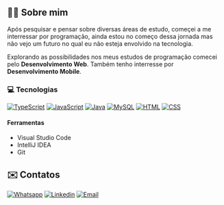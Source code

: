 ## 🙎‍♂️ Sobre mim

 Após pesquisar e pensar sobre diversas áreas de estudo, começei a me interressar por programação, ainda estou no começo dessa jornada mas não vejo um futuro no qual eu não esteja envolvido na tecnologia.

 Explorando as possibilidades nos meus estudos de programação comecei pelo **Desenvolvimento Web**. Também tenho interresse por **Desenvolvimento Mobile**.

### 💻 **Tecnologias**

[![TypeScript](https://img.shields.io/badge/TypeScript-007ACC?style=for-the-badge&logo=typescript&logoColor=white
)]()
[![JavaScript](https://img.shields.io/badge/JavaScript-F7DF1E?style=for-the-badge&logo=javascript&logoColor=black)]()
[![Java](https://img.shields.io/badge/Java-ED8B00?style=for-the-badge&logo=openjdk&logoColor=white)]()
[![MySQL](https://img.shields.io/badge/MySQL-00000F?style=for-the-badge&logo=mysql&logoColor=white)]()
[![HTML](https://img.shields.io/badge/HTML5-E34F26?style=for-the-badge&logo=html5&logoColor=white)]()
[![CSS](https://img.shields.io/badge/CSS3-1572B6?style=for-the-badge&logo=css3&logoColor=white)]()

#### **Ferramentas** 
- Visual Studio Code
- IntelliJ IDEA
- Git

## ✉️ **Contatos**
[![Whatsapp](https://img.shields.io/badge/WhatsApp-25D366?style=for-the-badge&logo=whatsapp&logoColor=white)](http://wa.me/5195791923?text=)
[![Linkedin](https://img.shields.io/badge/LinkedIn-0077B5?style=for-the-badge&logo=linkedin&logoColor=white)](https://www.linkedin.com/in/adrianfeijofagundes)
[![Email](https://img.shields.io/badge/Gmail-D14836?style=for-the-badge&logo=gmail&logoColor=white)](mailto:adrianfeijofagundes@gmail.com)

